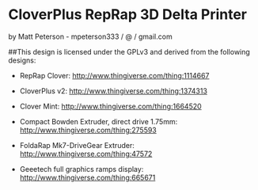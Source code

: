 # CloverPlus RepRap 3D Delta Printer
by Matt Peterson - mpeterson333 / @ / gmail.com

##This design is licensed under the GPLv3 and derived from the following designs:

* RepRap Clover: http://www.thingiverse.com/thing:1114667

* CloverPlus v2: http://www.thingiverse.com/thing:1374313

* Clover Mint: http://www.thingiverse.com/thing:1664520

* Compact Bowden Extruder, direct drive 1.75mm: http://www.thingiverse.com/thing:275593

* FoldaRap Mk7-DriveGear Extruder: http://www.thingiverse.com/thing:47572

* Geeetech full graphics ramps display: http://www.thingiverse.com/thing:665671

